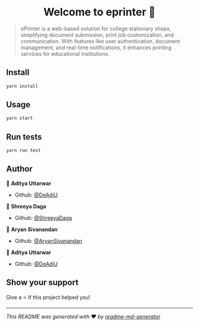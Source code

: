<h1 align="center">Welcome to eprinter 👋</h1>
<p>
</p>

> ePrinter is a web-based solution for college stationary shops, simplifying document submission, print job customization, and communication. With features like user authentication, document management, and real-time notifications, it enhances printing services for educational institutions.

## Install

```sh
yarn install
```

## Usage

```sh
yarn start
```

## Run tests

```sh
yarn run test
```

## Author

👤 **Aditya Uttarwar**                                                      
* Github: [@DeAdiU](https://github.com/DeAdiU)                          

👤 **Shreeya Daga**                                                      
* Github: [@ShreeyaDaga](https://github.com/ShreeyaDaga)

👤 **Aryan Sivanandan**                                                      
* Github: [@AryanSivanandan](https://github.com/AryanSivanandan)

👤 **Aditya Uttarwar**                                                      
* Github: [@DeAdiU](https://github.com/DeAdiU)   

## Show your support

Give a ⭐️ if this project helped you!

***
_This README was generated with ❤️ by [readme-md-generator](https://github.com/kefranabg/readme-md-generator)_
